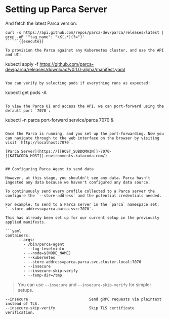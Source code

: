 # Setting up Parca Server

And fetch the latest Parca version:

```
curl -s https://api.github.com/repos/parca-dev/parca/releases/latest | grep -oP '"tag_name": "\K(.*)(?=")'
``````{{execute}}

To provision the Parca against any Kubernetes cluster, and use the API and UI:

```
kubectl apply -f https://github.com/parca-dev/parca/releases/download/v0.1.0-alpha/manifest.yaml
```{{execute}}

You can verify by selecting pods if everything runs as expected:

```
kubectl get pods -A
```{{execute}}

To view the Parca UI and access the API, we can port-forward using the default port `7070`:

```
kubectl -n parca port-forward service/parca 7070 &
```{{execute}}

Once the Parca is running, and you set up the port-forwarding. Now you can navigate through to the web interface on the browser by visiting visit `http://localhost:7070`.

[Parca Server](https://[[HOST_SUBDOMAIN]]-7070-[[KATACODA_HOST]].environments.katacoda.com/)


## Configuring Parca Agent to send data

However, at this stage, you shouldn't see any data. Parca hasn't ingested any data because we haven't configured any data source.

To continuously send every profile collected to a Parca server the configure the `--store-address` and the potential credentials needed.

For example, to send to a Parca server in the `parca` namespace set: `--store-address=parca.parca.svc:7070`.

This has already been set up for our current setup in the previously applied manifests.

```yaml
containers:
      - args:
        - /bin/parca-agent
        - --log-level=info
        - --node=$(NODE_NAME)
        - --kubernetes
        - --store-address=parca.parca.svc.cluster.local:7070
        - --insecure
        - --insecure-skip-verify
        - --temp-dir=/tmp
```

> You can use `--insecure` and `--insecure-skip-verify` for simpler setups.

```
--insecure                           Send gRPC requests via plaintext instead of TLS.
--insecure-skip-verify               Skip TLS certificate verification.
```
